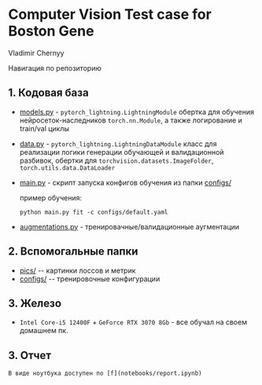 # Computer Vision Test case for Boston Gene

Vladimir Chernyy

Навигация по репозиторию

## 1. Кодовая база
  - [models.py](models.py) - `pytorch_lightning.LightningModule` обертка для обучения нейросеток-наследников `torch.nn.Module`, а также логирование и train/val циклы
  - [data.py](data.py) - `pytorch_lightning.LightningDataModule` класс для реализации логики генерации обучающей и валидационной разбивок, обертки для `torchvision.datasets.ImageFolder`, `torch.utils.data.DataLoader`
  - [main.py](main.py) - скрипт запуска конфигов обучения из папки [configs/](configs/)

    пример обучения:
    ```
    python main.py fit -c configs/default.yaml
    ```
  - [augmentations.py](augmentations.py) - тренировачные/валидационные аугментации

## 2.  Вспомогальные папки
  - [pics/](pics/) -- картинки лоссов и метрик
  - [configs/](configs/) -- тренировочные конфигурации

## 3. Железо
   - `Intel Core-i5 12400F` + `GeForce RTX 3070 8Gb` - все обучал на своем домашнем пк.

## 3. Отчет
    В виде ноутбука доступен по [f](notebooks/report.ipynb)
